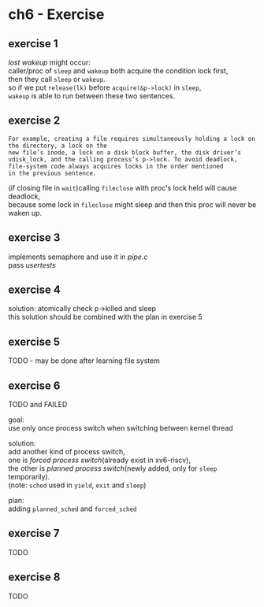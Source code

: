 # ch6 - Exercise

## exercise 1
*lost wakeup* might occur:  
caller/proc of `sleep` and `wakeup` both acquire the condition lock first,  
then they call `sleep` or `wakeup`.  
so if we put `release(lk)` before `acquire(&p->lock)` in `sleep`,  
`wakeup` is able to run between these two sentences.

## exercise 2
```
For example, creating a file requires simultaneously holding a lock on the directory, a lock on the
new file’s inode, a lock on a disk block buffer, the disk driver’s vdisk_lock, and the calling process’s p->lock. To avoid deadlock, file-system code always acquires locks in the order mentioned
in the previous sentence.
```
(if closing file in `wait`)calling `fileclose` with proc's lock held will cause deadlock,  
because some lock in `fileclose` might sleep and then this proc will never be waken up.

## exercise 3
implements semaphore and use it in *pipe.c*  
pass *usertests*

## exercise 4
solution: atomically check p->killed and sleep  
this solution should be combined with the plan in exercise 5

## exercise 5
TODO - may be done after learning file system

## exercise 6
TODO and FAILED

goal:  
use only once process switch when switching between kernel thread  

solution:  
add another kind of process switch,  
one is *forced process switch*(already exist in xv6-riscv),  
the other is *planned process switch*(newly added, only for `sleep` temporarily).  
(note: `sched` used in `yield`, `exit` and `sleep`)

plan:  
adding `planned_sched` and `forced_sched`

## exercise 7
TODO

## exercise 8
TODO
